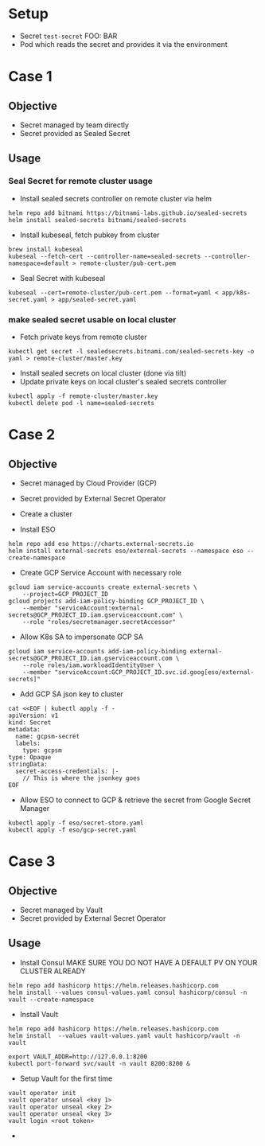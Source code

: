 # Setup
- Secret `test-secret` FOO: BAR
- Pod which reads the secret and provides it via the environment

# Case 1
## Objective
- Secret managed by team directly
- Secret provided as Sealed Secret

## Usage
### Seal Secret for remote cluster usage
- Install sealed secrets controller on remote cluster via helm
```
helm repo add bitnami https://bitnami-labs.github.io/sealed-secrets
helm install sealed-secrets bitnami/sealed-secrets
```
- Install kubeseal, fetch pubkey from cluster
```
brew install kubeseal
kubeseal --fetch-cert --controller-name=sealed-secrets --controller-namespace=default > remote-cluster/pub-cert.pem
```
- Seal Secret with kubeseal
```
kubeseal --cert=remote-cluster/pub-cert.pem --format=yaml < app/k8s-secret.yaml > app/sealed-secret.yaml
```
### make sealed secret usable on local cluster
- Fetch private keys from remote cluster
```
kubectl get secret -l sealedsecrets.bitnami.com/sealed-secrets-key -o yaml > remote-cluster/master.key
```
- Install sealed secrets on local cluster (done via tilt)
- Update private keys on local cluster's sealed secrets controller
```
kubectl apply -f remote-cluster/master.key
kubectl delete pod -l name=sealed-secrets
```

# Case 2
## Objective
- Secret managed by Cloud Provider (GCP)
- Secret provided by External Secret Operator

- Create a cluster
- Install ESO
```
helm repo add eso https://charts.external-secrets.io
helm install external-secrets eso/external-secrets --namespace eso --create-namespace
```
- Create GCP Service Account with necessary role
```
gcloud iam service-accounts create external-secrets \
    --project=GCP_PROJECT_ID
gcloud projects add-iam-policy-binding GCP_PROJECT_ID \
    --member "serviceAccount:external-secrets@GCP_PROJECT_ID.iam.gserviceaccount.com" \
    --role "roles/secretmanager.secretAccessor"
```
- Allow K8s SA to impersonate GCP SA
```
gcloud iam service-accounts add-iam-policy-binding external-secrets@GCP_PROJECT_ID.iam.gserviceaccount.com \
    --role roles/iam.workloadIdentityUser \
    --member "serviceAccount:GCP_PROJECT_ID.svc.id.goog[eso/external-secrets]"
```
- Add GCP SA json key to cluster
```
cat <<EOF | kubectl apply -f -
apiVersion: v1
kind: Secret
metadata:
  name: gcpsm-secret
  labels:
    type: gcpsm
type: Opaque
stringData:
  secret-access-credentials: |-
    // This is where the jsonkey goes
EOF
```
- Allow ESO to connect to GCP & retrieve the secret from Google Secret Manager
```
kubectl apply -f eso/secret-store.yaml
kubectl apply -f eso/gcp-secret.yaml
```

# Case 3
## Objective
- Secret managed by Vault
- Secret provided by External Secret Operator

## Usage
- Install Consul
MAKE SURE YOU DO NOT HAVE A DEFAULT PV ON YOUR CLUSTER ALREADY
```
helm repo add hashicorp https://helm.releases.hashicorp.com
helm install --values consul-values.yaml consul hashicorp/consul -n vault --create-namespace
```
- Install Vault
```
helm repo add hashicorp https://helm.releases.hashicorp.com
helm install  --values vault-values.yaml vault hashicorp/vault -n vault

export VAULT_ADDR=http://127.0.0.1:8200
kubectl port-forward svc/vault -n vault 8200:8200 &
```

- Setup Vault for the first time
```
vault operator init
vault operator unseal <key 1>
vault operator unseal <key 2>
vault operator unseal <key 3>
vault login <root token>
```

- 